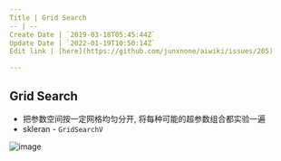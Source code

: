 ```yaml
---
Title | Grid Search
-- | --
Create Date | `2019-03-18T05:45:44Z`
Update Date | `2022-01-19T10:50:14Z`
Edit link | [here](https://github.com/junxnone/aiwiki/issues/205)

---
```


## Grid Search 
- 把参数空间按一定网格均匀分开, 将每种可能的超参数组合都实验一遍
- skleran - `GridSearchV`

![image](https://user-images.githubusercontent.com/2216970/54508848-56a8f400-4982-11e9-939c-1a792a8f320a.png)




